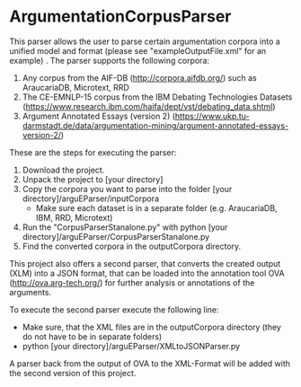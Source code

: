 # ArgumentationCorpusParser

This parser allows the user to parse certain argumentation corpora into a unified model and format (please see "exampleOutputFile.xml" for an example) . The parser supports the following corpora:

1. Any corpus from the AIF-DB (http://corpora.aifdb.org/) such as AraucariaDB, Microtext, RRD
2. The CE-EMNLP-15 corpus from the IBM Debating Technologies Datasets (https://www.research.ibm.com/haifa/dept/vst/debating_data.shtml)
3. Argument Annotated Essays (version 2) (https://www.ukp.tu-darmstadt.de/data/argumentation-mining/argument-annotated-essays-version-2/)

These are the steps for executing the parser:

1. Download the project.
2. Unpack the project to [your directory]
3. Copy the corpora you want to parse into the folder [your directory]/arguEParser/inputCorpora
   * Make sure each dataset is in a separate folder (e.g. AraucariaDB, IBM, RRD, Microtext)
4. Run the "CorpusParserStanalone.py" with python [your directory]/arguEParser/CorpusParserStanalone.py
5. Find the converted corpora in the outputCorpora directory.

This project also offers a second parser, that converts the created output (XLM) into a JSON format, that can be loaded into the annotation tool OVA (http://ova.arg-tech.org/) for further analysis or annotations of the arguments.

To execute the second parser execute the following line:

* Make sure, that the XML files are in the outputCorpora directory (they do not have to be in separate folders)
* python [your directory]/arguEParser/XMLtoJSONParser.py

A parser back from the output of OVA to the XML-Format will be added with the second version of this project.
